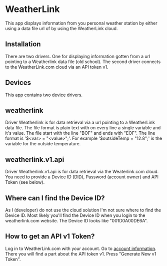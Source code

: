 # WeatherLink
This app displays information from you personal weather station by either using a data file url of by
using the WeatherLink cloud.

## Installation
There are two drivers. One for displaying information gotten from a url pointing to a Weatherlink
data file (old school). The second driver connects to the WeatherLink.com cloud via an API token v1.

## Devices
This app contains two device drivers.

## weatherlink
Driver Weatherlink is for data retrieval via a url pointing to a WeatherLink data file. The file format is plain text with on every line a single variable and it's value. The file start with the line "BOF" and ends with "EOF". The line format is '$<var> = "<value>";'. For example '$outsideTemp = "12.8";' is the variable for the outside temperature.

## weatherlink.v1.api
Driver Weatherlink.v1.api is for data retrieval via the Weaterlink.com cloud. You need to provide a Device ID (DID), Password (account owner) and API Token (see below).

## Where can I find the Device ID?
As I (developer) do not use the cloud solution I'm not sure where to find the Device ID. Most likely you'll find the Device ID when you login to the weatherlink.com website. The Device ID looks like "001D0A00DE6A".

## How to get an API v1 Token?
Log in to WeatherLink.com with your account. Go to [account information](https://www.weatherlink.com/account). There you will find a part about the API token v1. Press "Generate New v1 Token".
